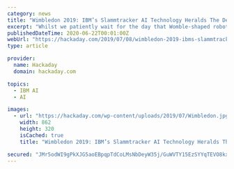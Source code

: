 ```yaml
---
category: news
title: "Wimbledon 2019: IBM’s Slammtracker AI Technology Heralds The Demise Of The Human Player"
excerpt: "Whilst we patiently wait for the day that Womble-shaped robots replace human tennis players at Wimbledon, we can admire the IBM powered AI technology ... them into the huge Watson driven analytics ..."
publishedDateTime: 2020-06-22T00:01:00Z
webUrl: "https://hackaday.com/2019/07/08/wimbledon-2019-ibms-slammtracker-ai-technology-heralds-the-demise-of-the-human-player/"
type: article

provider:
  name: Hackaday
  domain: hackaday.com

topics:
  - IBM AI
  - AI

images:
  - url: "https://hackaday.com/wp-content/uploads/2019/07/Wimbledon.jpg"
    width: 862
    height: 320
    isCached: true
    title: "Wimbledon 2019: IBM’s Slammtracker AI Technology Heralds The Demise Of The Human Player"

secured: "JMr5odWI9gPkXJG5aoEBpqpTdCoLMsNbDeyW35j/GuWVTY15EzSYYqTEVO8kxCmEC1d31Eiaw8WBKnVqPKHZRH3IQc1aZMuXL8BZuYNArptiGTcQxtzuD4udXm7w8hp7REQoVMbeFy9GvBLkctdun/J4SoAVFZkqdoBWWPSk317HxsiEOusSgtL3j4fwaQkxTSpaqmFfJ++uqZTvDkydK3/6g+jEHd7ffTA7YLVjCwBVtpioKFS7DjZC0DjtH7ce5EUkSI3EYmwSfJIqXRNjo/T6bvWMfszjEGCk+IDx/ei/X7e/dRMHXPK8Jt0+LNnztzgDxijZPwOCJl/gWgtpWQ==;aGbjlvkdN0M1g8TAaqPpDA=="
---
```


